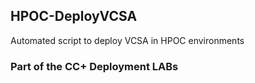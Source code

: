 ## HPOC-DeployVCSA
Automated script to deploy VCSA in HPOC environments

### Part of the CC+ Deployment LABs

